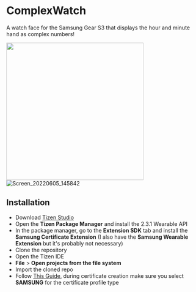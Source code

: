 # ComplexWatch
A watch face for the Samsung Gear S3 that displays the hour and minute hand as complex numbers!

<img src="https://user-images.githubusercontent.com/8095195/172072304-2f206597-8645-4b2a-904e-c303d2f28e75.png" width="359" height="359"></img>
![Screen_20220605_145842](https://user-images.githubusercontent.com/8095195/172072277-0a894f6e-be62-4522-89f2-6ceff10f98fb.png)

## Installation

- Download [Tizen Studio](https://developer.tizen.org/development/tizen-studio/download)
- Open the **Tizen Package Manager** and install the 2.3.1 Wearable API
- In the package manager, go to the **Extension SDK** tab and install the **Samsung Certificate Extension** (I also have the **Samsung Wearable Extension** but it's probably not necessary)
- Clone the repository
- Open the Tizen IDE
- **File** > **Open projects from the file system**
- Import the cloned repo
- Follow [This Guide](https://developer.samsung.com/galaxy-watch-tizen/creating-your-first-app/native-watch-face.html#Running-on-a-Target-Device), during certificate creation  make sure you select **SAMSUNG** for the certificate profile type

